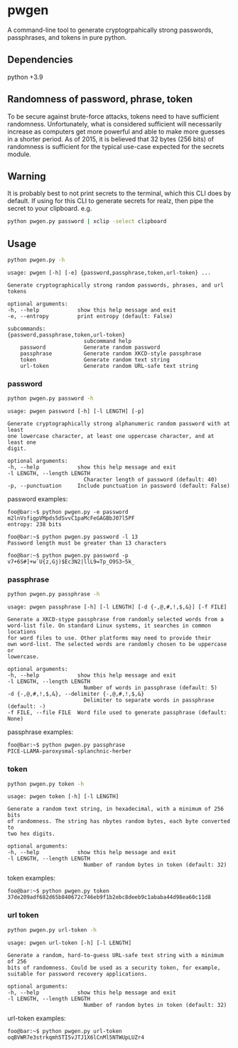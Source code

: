 # pwgen

A command-line tool to generate cryptogrpahically strong passwords, passphrases, 
and tokens in pure python.

## Dependencies

python +3.9

## Randomness of password, phrase, token

To be secure against brute-force attacks, tokens need to have sufficient 
randomness. Unfortunately, what is considered sufficient will necessarily 
increase as computers get more powerful and able to make more guesses in a 
shorter period. As of 2015, it is believed that 32 bytes (256 bits) of 
randomness is sufficient for the typical use-case expected for the secrets 
module.

## Warning

It is probably best to not print secrets to the terminal, which this CLI
does by default. If using for this CLI to generate secrets for realz, then pipe
the secret to your clipboard. e.g.

```bash
python pwgen.py password | xclip -select clipboard
```

## Usage

```bash
python pwgen.py -h
```

```console
usage: pwgen [-h] [-e] {password,passphrase,token,url-token} ...

Generate cryptographically strong random passwords, phrases, and url tokens

optional arguments:
-h, --help            show this help message and exit
-e, --entropy         print entropy (default: False)

subcommands:
{password,passphrase,token,url-token}
                        subcommand help
    password            Generate random password
    passphrase          Generate random XKCD-style passphrase
    token               Generate random text string
    url-token           Generate random URL-safe text string
```

### password

```bash
python pwgen.py password -h
```

```console
usage: pwgen password [-h] [-l LENGTH] [-p]

Generate cryptographically strong alphanumeric random password with at least
one lowercase character, at least one uppercase character, and at least one 
digit.

optional arguments:
-h, --help            show this help message and exit
-l LENGTH, --length LENGTH
                        Character length of password (default: 40)
-p, --punctuation     Include punctuation in password (default: False)
```

password examples:

```console
foo@bar:~$ python pwgen.py -e password
m2lnVsfigpVMpds5dSvvC1paMcFeGAGBbJ07l5PF
entropy: 238 bits
```

```console
foo@bar:~$ python pwgen.py password -l 13
Password length must be greater than 13 characters
```

```console
foo@bar:~$ python pwgen.py password -p
v7+6S#]+w`U{z,Gj)$Ec3N2|llL9=Tp_O9S3~5k_
```

### passphrase

```bash
python pwgen.py passphrase -h
```

```console
usage: pwgen passphrase [-h] [-l LENGTH] [-d {-,@,#,!,$,&}] [-f FILE]

Generate a XKCD-stype passphrase from randomly selected words from a 
word-list file. On standard Linux systems, it searches in common locations 
for word files to use. Other platforms may need to provide their
own word-list. The selected words are randomly chosen to be uppercase or 
lowercase.

optional arguments:
-h, --help            show this help message and exit
-l LENGTH, --length LENGTH
                        Number of words in passphrase (default: 5)
-d {-,@,#,!,$,&}, --delimiter {-,@,#,!,$,&}
                        Delimiter to separate words in passphrase (default: -)
-f FILE, --file FILE  Word file used to generate passphrase (default: None)
```

passphrase examples:

```console
foo@bar:~$ python pwgen.py passphrase
PICE-LLAMA-paroxysmal-splanchnic-herber
```


### token

```bash
python pwgen.py token -h
```

```console
usage: pwgen token [-h] [-l LENGTH]

Generate a random text string, in hexadecimal, with a minimum of 256 bits 
of randomness. The string has nbytes random bytes, each byte converted to 
two hex digits.

optional arguments:
-h, --help            show this help message and exit
-l LENGTH, --length LENGTH
                        Number of random bytes in token (default: 32)
```

token examples:

```console
foo@bar:~$ python pwgen.py token
37de209adf682d65b840672c746eb9f1b2ebc8deeb9c1ababa44d98ea60c11d8
```

### url token

```bash
python pwgen.py url-token -h
```

```console
usage: pwgen url-token [-h] [-l LENGTH]

Generate a random, hard-to-guess URL-safe text string with a minimum of 256 
bits of randomness. Could be used as a security token, for example, 
suitable for password recovery applications.

optional arguments:
-h, --help            show this help message and exit
-l LENGTH, --length LENGTH
                        Number of random bytes in token (default: 32)
```

url-token examples:

```console
foo@bar:~$ python pwgen.py url-token
oqBVWR7e3strkqmh5TI5vJTJ1X6lCnMl5NTWUpLUZr4
```